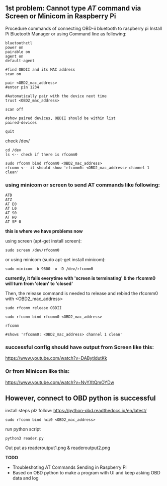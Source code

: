 ## 1st problem: Cannot type *AT* command via Screen or Minicom in Raspberry Pi


Procedure commands of connecting OBD-ii bluetooth to raspberry pi
Install Pi Bluetooth Manager or using Command line as following:
```
bluetoothctl
power on
pairable on
agent on
default-agent

#find OBDII and its MAC address
scan on   

pair <OBD2_mac_address>
#enter pin 1234

#Automatically pair with the device next time
trust <OBD2_mac_address>  

scan off

#show paired devices, OBDII should be within list
paired-devices  

quit
```
check /dev/
```
cd /dev
ls <-- check if there is rfcomm0

sudo rfcomm bind rfcomm0 <OBD2_mac_address> 
rfcomm <-- it should show 'rfcomm0: <OBD2_mac_address> channel 1 clean'
```
### using minicom or screen to send AT commands like following:
```
ATD
ATZ
AT E0
AT L0
AT S0
AT H0
AT SP 0
```
**this is where we have problems now**

using screen (apt-get install screen):
```
sudo screen /dev/rfcomm0
```
or using minicom (sudo apt-get install minicom):
```
sudo minicom -b 9600 -o -D /dev/rfcomm0
```
**currently, it fails everytime with 'screen is terminating' & the rfcomm0 will turn from 'clean' to 'closed'**

Then, the release command is needed to release and rebind the rfcomm0 with <OBD2_mac_address> 
```
sudo rfcomm release OBDII

sudo rfcomm bind rfcomm0 <OBD2_mac_address> 

rfcomm

#shows 'rfcomm0: <OBD2_mac_address> channel 1 clean'
```
### successful config should have output from Screen like this:
https://www.youtube.com/watch?v=DABytIdutKk

### Or from Minicom like this:
https://www.youtube.com/watch?v=NvYXtQmOYDw

## However, connect to OBD python is successful
install steps plz follow: https://python-obd.readthedocs.io/en/latest/

```
sudo rfcomm bind hci0 <OBD2_mac_address> 

```
run python script
```
python3 reader.py
```
Out put as readeroutput1.png & readeroutput2.png

**TODO**
* Troubleshoting AT Commands Sending in Raspberry Pi
* Based on OBD python to make a program with UI and keep asking OBD data and log
